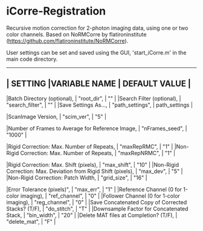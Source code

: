 # iCorre-Registration
Recursive motion correction for 2-photon imaging data, using one or two color channels. 
Based on NoRMCorre by flatironinstitute (https://github.com/flatironinstitute/NoRMCorre).

User settings can be set and saved using the GUI, 'start_iCorre.m' in the main code directory.

------------------------------------------------------------------------------------------------------

| SETTING                                                         |VARIABLE NAME     | DEFAULT VALUE |
------------------------------------------------------------------------------------------------------
|Batch Directory (optional),                                      | "root_dir",      |  ""           |
|Search Filter (optional),                                        | "search_filter", |  ""           |
|Save Settings As...,                                             | "path_settings", | path_settings |
    
|ScanImage Version,                                               | "scim_ver",      |   "5"         |
    
|Number of Frames to Average for Reference Image,                 | "nFrames_seed",  |   "1000"      |
   
|Rigid Correction: Max. Number of Repeats,                        | "maxRepRMC",     |   "1"         |
|Non-Rigid Correction: Max. Number of Repeats,                    | "maxRepNRMC",    |   "1"         |
        
|Rigid Correction: Max. Shift (pixels),                           | "max_shift",     |   "10"        |
|Non-Rigid Correction: Max. Deviation from Rigid Shift (pixels),  | "max_dev",       |   "5"         |
|Non-Rigid Correction: Patch Width,                               | "grid_size",     |   "16"        |
        
|Error Tolerance (pixels)",                                       | "max_err",       |   "1"         |
|Reference Channel (0 for 1-color imaging),                       | "ref_channel",   |   "0"         |
|Follower Channel (0 for 1-color imaging),                        | "reg_channel",   |   "0"         |
|Save Concatenated Copy of Corrected Stacks? (T/F),               | "do_stitch",     |   "T"         |
|Downsample Factor for Concatenated Stack,                        | "bin_width",     |   "20"        |
|Delete MAT files at Completion? (T/F),                           | "delete_mat",    |   "F"         |
